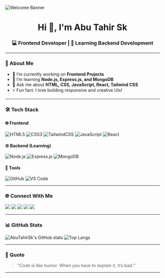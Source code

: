 <!-- Banner -->
![Welcome Banner](https://github.com/AbuTahirSk/AbuTahirSk/blob/main/banner.png)

<h1 align="center">Hi 👋, I'm Abu Tahir Sk</h1>
<h3 align="center">💻 Frontend Developer | 🌱 Learning Backend Development</h3>

---

### 🧠 About Me

- 🔭 I’m currently working on **Frontend Projects**
- 🌱 I’m learning **Node.js, Express.js, and MongoDB**
- 💬 Ask me about **HTML, CSS, JavaScript, React, Tailwind CSS**
- ⚡ Fun fact: I love building responsive and creative UIs!

---

### 🛠️ Tech Stack

#### 🌐 Frontend
![HTML5](https://img.shields.io/badge/HTML5-E34F26?style=for-the-badge&logo=html5&logoColor=white)
![CSS3](https://img.shields.io/badge/CSS3-1572B6?style=for-the-badge&logo=css3&logoColor=white)
![TailwindCSS](https://img.shields.io/badge/Tailwind_CSS-38B2AC?style=for-the-badge&logo=tailwind-css&logoColor=white)
![JavaScript](https://img.shields.io/badge/JavaScript-F7E017?style=for-the-badge&logo=javascript&logoColor=black)
![React](https://img.shields.io/badge/React-61DBFB?style=for-the-badge&logo=react&logoColor=black)

#### ⚙️ Backend (Learning)
![Node.js](https://img.shields.io/badge/Node.js-43853D?style=for-the-badge&logo=node.js&logoColor=white)
![Express.js](https://img.shields.io/badge/Express.js-404D59?style=for-the-badge)
![MongoDB](https://img.shields.io/badge/MongoDB-4EA94B?style=for-the-badge&logo=mongodb&logoColor=white)

#### 🧰 Tools
![GitHub](https://img.shields.io/badge/GitHub-181717?style=for-the-badge&logo=github&logoColor=white)
![VS Code](https://img.shields.io/badge/VS_Code-0078D7?style=for-the-badge&logo=visual-studio-code&logoColor=white)

---

### 🌐 Connect With Me

<p align="left">
<a href="https://facebook.com/" target="_blank"><img src="https://img.shields.io/badge/Facebook-%231877F2.svg?&style=for-the-badge&logo=facebook&logoColor=white"/></a>
<a href="https://youtube.com/" target="_blank"><img src="https://img.shields.io/badge/YouTube-%23FF0000.svg?&style=for-the-badge&logo=youtube&logoColor=white"/></a>
<a href="https://linkedin.com/in/" target="_blank"><img src="https://img.shields.io/badge/LinkedIn-%230A66C2.svg?&style=for-the-badge&logo=linkedin&logoColor=white"/></a>
<a href="https://twitter.com/" target="_blank"><img src="https://img.shields.io/badge/Twitter-%230A66C2.svg?&style=for-the-badge&logo=twitter&logoColor=white"/></a>
<a href="https://wa.me/"><img src="https://img.shields.io/badge/WhatsApp-25D366?style=for-the-badge&logo=whatsapp&logoColor=white"/></a>
</p>

---

### 📊 GitHub Stats

![AbuTahirSk's GitHub stats](https://github-readme-stats.vercel.app/api?username=AbuTahirSk&show_icons=true&theme=radical)
![Top Langs](https://github-readme-stats.vercel.app/api/top-langs/?username=AbuTahirSk&layout=compact&theme=radical)

---

### 🚀 Quote
> "Code is like humor. When you have to explain it, it’s bad."

---

